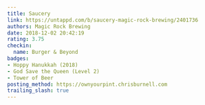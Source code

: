 ```yaml
---
title: Saucery
link: https://untappd.com/b/saucery-magic-rock-brewing/2401736
authors: Magic Rock Brewing
date: 2018-12-02 20:42:19
rating: 3.75
checkin:
  name: Burger & Beyond
badges:
- Hoppy Hanukkah (2018)
- God Save the Queen (Level 2)
- Tower of Beer
posting_method: https://ownyourpint.chrisburnell.com
trailing_slash: true
---
```

